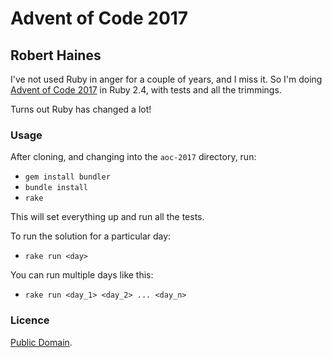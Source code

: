 # Advent of Code 2017
## Robert Haines

I've not used Ruby in anger for a couple of years, and I miss it. So I'm doing [Advent of Code 2017](http://adventofcode.com/2017) in Ruby 2.4, with tests and all the trimmings.

Turns out Ruby has changed a lot!

### Usage

After cloning, and changing into the `aoc-2017` directory, run:

* `gem install bundler`
* `bundle install`
* `rake`

This will set everything up and run all the tests.

To run the solution for a particular day:

* `rake run <day>`

You can run multiple days like this:

* `rake run <day_1> <day_2> ... <day_n>`

### Licence

[Public Domain](http://unlicense.org).
